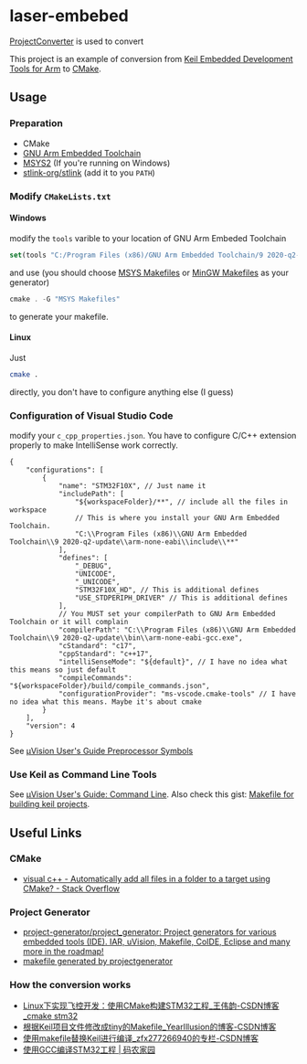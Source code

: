 # laser-embebed

[ProjectConverter](https://github.com/phodina/ProjectConverter) is used to convert

This project is an example of conversion from [Keil Embedded Development Tools for Arm](https://www.keil.com/) to [CMake](https://cmake.org/).

## Usage

### Preparation

- CMake
- [GNU Arm Embedded Toolchain](https://developer.arm.com/tools-and-software/open-source-software/developer-tools/gnu-toolchain/gnu-rm/downloads)
- [MSYS2](https://www.msys2.org/) (If you're running on Windows)
- [stlink-org/stlink](https://github.com/stlink-org/stlink/releases/tag/v1.7.0) (add it to you `PATH`)

### Modify `CMakeLists.txt`

#### Windows

modify the `tools` varible to your location of GNU Arm Embeded Toolchain

```cmake
set(tools "C:/Program Files (x86)/GNU Arm Embedded Toolchain/9 2020-q2-update")
```

and use (you should choose [MSYS Makefiles](https://cmake.org/cmake/help/latest/generator/MSYS%20Makefiles.html) or [MinGW Makefiles](https://cmake.org/cmake/help/latest/generator/MinGW%20Makefiles.html) as your generator)

```powershell
cmake . -G "MSYS Makefiles"
```

to generate your makefile.

#### Linux

Just

```bash
cmake .
```

directly, you don't have to configure anything else (I guess)

### Configuration of Visual Studio Code

modify your `c_cpp_properties.json`. You have to configure C/C++ extension properly to make IntelliSense work correctly.

```jsonc
{
    "configurations": [
        {
            "name": "STM32F10X", // Just name it
            "includePath": [
                "${workspaceFolder}/**", // include all the files in workspace
                // This is where you install your GNU Arm Embedded Toolchain. 
                "C:\\Program Files (x86)\\GNU Arm Embedded Toolchain\\9 2020-q2-update\\arm-none-eabi\\include\\**"  
            ],
            "defines": [
                "_DEBUG",
                "UNICODE",
                "_UNICODE",
                "STM32F10X_HD", // This is additional defines
                "USE_STDPERIPH_DRIVER" // This is additional defines
            ],
            // You MUST set your compilerPath to GNU Arm Embedded Toolchain or it will complain
            "compilerPath": "C:\\Program Files (x86)\\GNU Arm Embedded Toolchain\\9 2020-q2-update\\bin\\arm-none-eabi-gcc.exe",
            "cStandard": "c17",
            "cppStandard": "c++17",
            "intelliSenseMode": "${default}", // I have no idea what this means so just default
            "compileCommands": "${workspaceFolder}/build/compile_commands.json",
            "configurationProvider": "ms-vscode.cmake-tools" // I have no idea what this means. Maybe it's about cmake
        }
    ],
    "version": 4
}
```

See [µVision User's Guide Preprocessor Symbols](https://www.keil.com/support/man/docs/uv4/uv4_dg_adscc.htm)
### Use Keil as Command Line Tools

See [µVision User's Guide: Command Line](https://www.keil.com/support/man/docs/uv4/uv4_commandline.htm). Also check this gist: [Makefile for building keil projects](https://gist.github.com/samvasko/10017340).

## Useful Links

### CMake

- [visual c++ - Automatically add all files in a folder to a target using CMake? - Stack Overflow](https://stackoverflow.com/questions/3201154/automatically-add-all-files-in-a-folder-to-a-target-using-cmake)

### Project Generator

- [project-generator/project_generator: Project generators for various embedded tools (IDE). IAR, uVision, Makefile, CoIDE, Eclipse and many more in the roadmap!](https://github.com/project-generator/project_generator)
- [makefile generated by projectgenerator](https://gist.github.com/crosstyan/058c6be881ba1f51912a58fa146f232b)

### How the conversion works

- [Linux下实现飞控开发：使用CMake构建STM32工程_王伟韵-CSDN博客_cmake stm32](https://blog.csdn.net/loveuav/article/details/101361408)
- [根据Keil项目文件修改成tiny的Makefile_YearIllusion的博客-CSDN博客](https://blog.csdn.net/YearIllusion/article/details/102415237?utm_medium=distribute.pc_relevant.none-task-blog-2%7Edefault%7EBlogCommendFromMachineLearnPai2%7Edefault-4.control&depth_1-utm_source=distribute.pc_relevant.none-task-blog-2%7Edefault%7EBlogCommendFromMachineLearnPai2%7Edefault-4.control)
- [使用makefile替换Keil进行编译_zfx277266940的专栏-CSDN博客](https://blog.csdn.net/zfx277266940/article/details/39269045)
- [使用GCC编译STM32工程 | 码农家园](https://www.codenong.com/cs106677907/)
